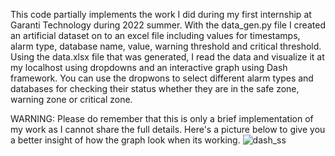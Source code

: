 This code partially implements the work I did during my first internship at Garanti Technology during 2022 summer.
With the data_gen.py file I created an artificial dataset on to an excel file including values for timestamps, alarm type, database name, value, warning threshold and critical threshold.
Using the data.xlsx file that was generated, I read the data and visualize it at my localhost using dropdowns and an interactive graph using Dash framework.
You can use the dropwons to select different alarm types and databases for checking their status whether they are in the safe zone, warning zone or critical zone.

WARNING: Please do remember that this is only a brief implementation of my work as I cannot share the full details. Here's a picture below to give you a better insight of how the graph look when its working.
![dash_ss](https://github.com/AtaberkDemirkaya/Dash-Web-Visualization/assets/121352350/ff884a17-0e68-453a-8916-580469ec8723)
